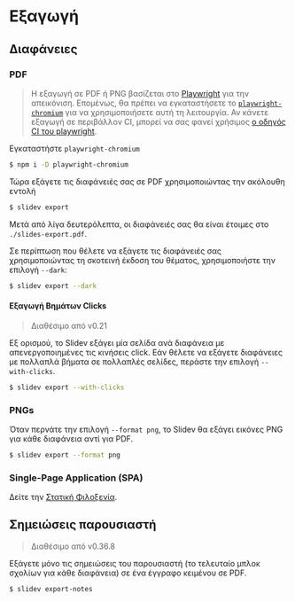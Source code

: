 # Εξαγωγή

## Διαφάνειες

### PDF

> Η εξαγωγή σε PDF ή PNG βασίζεται στο [Playwright](https://playwright.dev) για την απεικόνιση. Επομένως, θα πρέπει να εγκαταστήσετε το [`playwright-chromium`](https://playwright.dev/docs/installation#download-single-browser-binary) για να χρησιμοποιήσετε αυτή τη λειτουργία.
> Αν κάνετε εξαγωγή σε περιβάλλον CI, μπορεί να σας φανεί χρήσιμος [ο οδηγός CI του playwright](https://playwright.dev/docs/ci).

Εγκαταστήστε `playwright-chromium`

```bash
$ npm i -D playwright-chromium
```

Τώρα εξάγετε τις διαφάνειές σας σε PDF χρησιμοποιώντας την ακόλουθη εντολή

```bash
$ slidev export
```

Μετά από λίγα δευτερόλεπτα, οι διαφάνειές σας θα είναι έτοιμες στο `./slides-export.pdf`.

Σε περίπτωση που θέλετε να εξάγετε τις διαφάνειές σας χρησιμοποιώντας τη σκοτεινή έκδοση του θέματος, χρησιμοποιήστε την επιλογή `--dark`:

```bash
$ slidev export --dark
```

#### Εξαγωγή Βημάτων Clicks

> Διαθέσιμο από v0.21

Εξ ορισμού, το Slidev εξάγει μία σελίδα ανά διαφάνεια με απενεργοποιημένες τις κινήσεις click. Εάν θέλετε να εξάγετε διαφάνειες με πολλαπλά βήματα σε πολλαπλές σελίδες, περάστε την επιλογή `--with-clicks`.

```bash
$ slidev export --with-clicks
```

### PNGs

Όταν περνάτε την επιλογή `--format png`, το Slidev θα εξάγει εικόνες PNG για κάθε διαφάνεια αντί για PDF.

```bash
$ slidev export --format png
```

### Single-Page Application (SPA)

Δείτε την [Στατική Φιλοξενία](/guide/hosting).

## Σημειώσεις παρουσιαστή

> Διαθέσιμο από v0.36.8

Εξάγετε μόνο τις σημειώσεις του παρουσιαστή (το τελευταίο μπλοκ σχολίων για κάθε διαφάνεια) σε ένα έγγραφο κειμένου σε PDF.

```bash
$ slidev export-notes
```
